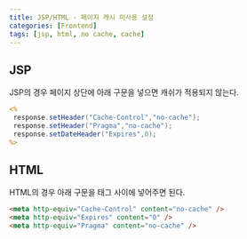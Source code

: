 ```yaml
---
title: JSP/HTML - 페이지 캐시 미사용 설정
categories: [Frontend]
tags: [jsp, html, no cache, cache]
---
```


## JSP

JSP의 경우 페이지 상단에 아래 구문을 넣으면 캐쉬가 적용되지 않는다.

```jsp
<%
 response.setHeader("Cache-Control","no-cache");
 response.setHeader("Pragma","no-cache");
 response.setDateHeader("Expires",0);
%>
```

## HTML

HTML의 경우 아래 구문을 <head> 태그 사이에 넣어주면 된다.

```html
<meta http-equiv="Cache-Control" content="no-cache" />
<meta http-equiv="Expires" content="0" />
<meta http-equiv="Pragma" content="no-cache" />
```
